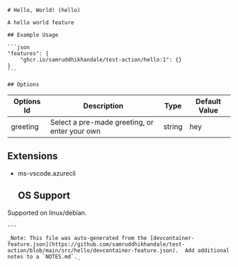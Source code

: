
    # Hello, World! (hello)
    
    A hello world feature
    
    ## Example Usage
    
    ```json
    "features": {
        "ghcr.io/samruddhikhandale/test-action/hello:1": {}
    }
    ```
    
    ## Options

| Options Id | Description | Type | Default Value |
|-----|-----|-----|-----|
| greeting | Select a pre-made greeting, or enter your own | string | hey |
    
## Extensions

- ms-vscode.azurecli
    ## OS Support

Supported on linux/debian.
    
    ---
    
    _Note: This file was auto-generated from the [devcontainer-feature.json](https://github.com/samruddhikhandale/test-action/blob/main/src/hello/devcontainer-feature.json).  Add additional notes to a `NOTES.md`._
    